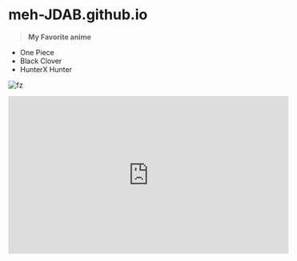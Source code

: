 # meh-JDAB.github.io

>**My Favorite anime**
- One Piece
- Black Clover
- HunterX Hunter

![fz](https://animecorner.me/wp-content/uploads/2022/05/Spy-x-family-06-31.png)
<iframe width="560" height="315" src="https://www.youtube.com/embed/OBl7-XOvmYo" title="YouTube video player" frameborder="0" allow="accelerometer; autoplay; clipboard-write; encrypted-media; gyroscope; picture-in-picture" allowfullscreen></iframe>
